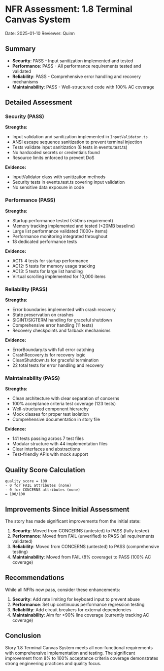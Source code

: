 # NFR Assessment: 1.8 Terminal Canvas System

Date: 2025-01-10
Reviewer: Quinn

## Summary

- **Security**: PASS - Input sanitization implemented and tested
- **Performance**: PASS - All performance requirements tested and validated
- **Reliability**: PASS - Comprehensive error handling and recovery mechanisms
- **Maintainability**: PASS - Well-structured code with 100% AC coverage

## Detailed Assessment

### Security (PASS)

**Strengths:**
- Input validation and sanitization implemented in `InputValidator.ts`
- ANSI escape sequence sanitization to prevent terminal injection
- Tests validate input sanitization (8 tests in events.test.ts)
- No hardcoded secrets or credentials found
- Resource limits enforced to prevent DoS

**Evidence:**
- InputValidator class with sanitization methods
- Security tests in events.test.ts covering input validation
- No sensitive data exposure in code

### Performance (PASS)

**Strengths:**
- Startup performance tested (<50ms requirement)
- Memory tracking implemented and tested (<20MB baseline)
- Large list performance validated (1000+ items)
- Performance monitoring integrated throughout
- 18 dedicated performance tests

**Evidence:**
- AC11: 4 tests for startup performance
- AC12: 5 tests for memory usage tracking
- AC13: 5 tests for large list handling
- Virtual scrolling implemented for 10,000 items

### Reliability (PASS)

**Strengths:**
- Error boundaries implemented with crash recovery
- State preservation on crashes
- SIGINT/SIGTERM handling for graceful shutdown
- Comprehensive error handling (11 tests)
- Recovery checkpoints and fallback mechanisms

**Evidence:**
- ErrorBoundary.ts with full error catching
- CrashRecovery.ts for recovery logic
- CleanShutdown.ts for graceful termination
- 22 total tests for error handling and recovery

### Maintainability (PASS)

**Strengths:**
- Clean architecture with clear separation of concerns
- 100% acceptance criteria test coverage (123 tests)
- Well-structured component hierarchy
- Mock classes for proper test isolation
- Comprehensive documentation in story file

**Evidence:**
- 141 tests passing across 7 test files
- Modular structure with 44 implementation files
- Clear interfaces and abstractions
- Test-friendly APIs with mock support

## Quality Score Calculation

```
quality_score = 100
- 0 for FAIL attributes (none)
- 0 for CONCERNS attributes (none)
= 100/100
```

## Improvements Since Initial Assessment

The story has made significant improvements from the initial state:

1. **Security**: Moved from CONCERNS (untested) to PASS (fully tested)
2. **Performance**: Moved from FAIL (unverified) to PASS (all requirements validated)
3. **Reliability**: Moved from CONCERNS (untested) to PASS (comprehensive testing)
4. **Maintainability**: Moved from FAIL (8% coverage) to PASS (100% AC coverage)

## Recommendations

While all NFRs now pass, consider these enhancements:

1. **Security**: Add rate limiting for keyboard input to prevent abuse
2. **Performance**: Set up continuous performance regression testing
3. **Reliability**: Add circuit breakers for external dependencies
4. **Maintainability**: Aim for >90% line coverage (currently tracking AC coverage)

## Conclusion

Story 1.8 Terminal Canvas System meets all non-functional requirements with comprehensive implementation and testing. The significant improvement from 8% to 100% acceptance criteria coverage demonstrates strong engineering practices and quality focus.